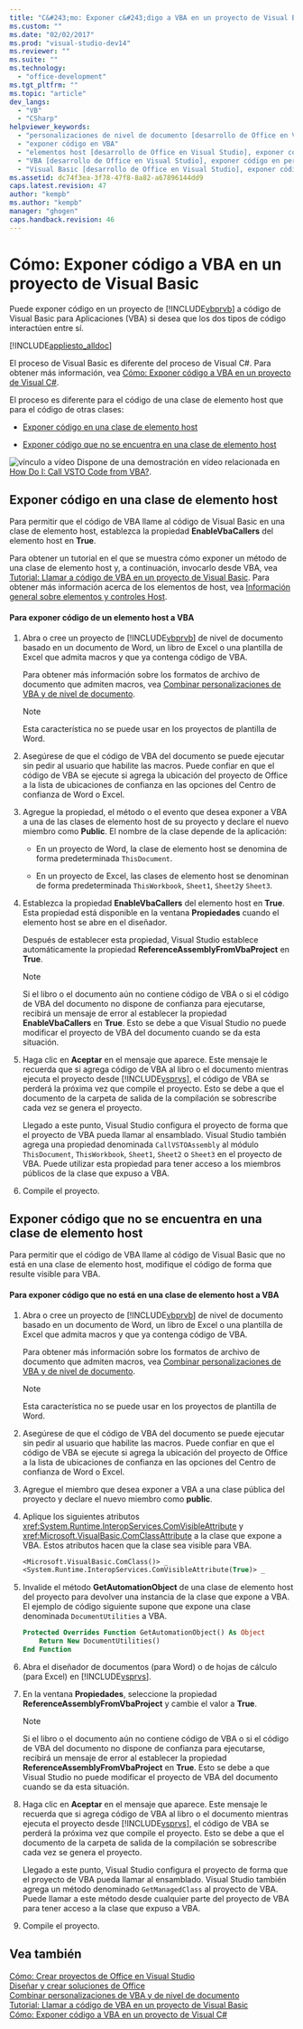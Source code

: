```yaml
---
title: "C&#243;mo: Exponer c&#243;digo a VBA en un proyecto de Visual Basic | Microsoft Docs"
ms.custom: ""
ms.date: "02/02/2017"
ms.prod: "visual-studio-dev14"
ms.reviewer: ""
ms.suite: ""
ms.technology: 
  - "office-development"
ms.tgt_pltfrm: ""
ms.topic: "article"
dev_langs: 
  - "VB"
  - "CSharp"
helpviewer_keywords: 
  - "personalizaciones de nivel de documento [desarrollo de Office en Visual Studio], exponer código"
  - "exponer código en VBA"
  - "elementos host [desarrollo de Office en Visual Studio], exponer código en VBA"
  - "VBA [desarrollo de Office en Visual Studio], exponer código en personalizaciones en el nivel del documento"
  - "Visual Basic [desarrollo de Office en Visual Studio], exponer código en VBA"
ms.assetid: dc74f3ea-3f78-47f8-8a82-a67896144dd9
caps.latest.revision: 47
author: "kempb"
ms.author: "kempb"
manager: "ghogen"
caps.handback.revision: 46
---
```

# C&#243;mo: Exponer c&#243;digo a VBA en un proyecto de Visual Basic
  Puede exponer código en un proyecto de [!INCLUDE[vbprvb](../sharepoint/includes/vbprvb-md.md)] a código de Visual Basic para Aplicaciones \(VBA\) si desea que los dos tipos de código interactúen entre sí.  
  
 [!INCLUDE[appliesto_alldoc](../vsto/includes/appliesto-alldoc-md.md)]  
  
 El proceso de Visual Basic es diferente del proceso de Visual C\#.  Para obtener más información, vea [Cómo: Exponer código a VBA en un proyecto de Visual C&#35;](../vsto/how-to-expose-code-to-vba-in-a-visual-csharp-project.md).  
  
 El proceso es diferente para el código de una clase de elemento host que para el código de otras clases:  
  
-   [Exponer código en una clase de elemento host](#HostItemCode)  
  
-   [Exponer código que no se encuentra en una clase de elemento host](#NonHostItem)  
  
 ![vínculo a vídeo](../vsto/media/playvideo.png "vínculo a vídeo") Dispone de una demostración en vídeo relacionada en [How Do I: Call VSTO Code from VBA?](http://go.microsoft.com/fwlink/?LinkId=136757).  
  
##  <a name="HostItemCode"></a> Exponer código en una clase de elemento host  
 Para permitir que el código de VBA llame al código de Visual Basic en una clase de elemento host, establezca la propiedad **EnableVbaCallers** del elemento host en **True**.  
  
 Para obtener un tutorial en el que se muestra cómo exponer un método de una clase de elemento host y, a continuación, invocarlo desde VBA, vea [Tutorial: Llamar a código de VBA en un proyecto de Visual Basic](../vsto/walkthrough-calling-code-from-vba-in-a-visual-basic-project.md).  Para obtener más información acerca de los elementos de host, vea [Información general sobre elementos y controles Host](../vsto/host-items-and-host-controls-overview.md).  
  
#### Para exponer código de un elemento host a VBA  
  
1.  Abra o cree un proyecto de [!INCLUDE[vbprvb](../sharepoint/includes/vbprvb-md.md)] de nivel de documento basado en un documento de Word, un libro de Excel o una plantilla de Excel que admita macros y que ya contenga código de VBA.  
  
     Para obtener más información sobre los formatos de archivo de documento que admiten macros, vea [Combinar personalizaciones de VBA y de nivel de documento](../vsto/combining-vba-and-document-level-customizations.md).  
  
    > [!NOTE]  
    >  Esta característica no se puede usar en los proyectos de plantilla de Word.  
  
2.  Asegúrese de que el código de VBA del documento se puede ejecutar sin pedir al usuario que habilite las macros.  Puede confiar en que el código de VBA se ejecute si agrega la ubicación del proyecto de Office a la lista de ubicaciones de confianza en las opciones del Centro de confianza de Word o Excel.  
  
3.  Agregue la propiedad, el método o el evento que desea exponer a VBA a una de las clases de elemento host de su proyecto y declare el nuevo miembro como **Public**.  El nombre de la clase depende de la aplicación:  
  
    -   En un proyecto de Word, la clase de elemento host se denomina de forma predeterminada `ThisDocument`.  
  
    -   En un proyecto de Excel, las clases de elemento host se denominan de forma predeterminada `ThisWorkbook`, `Sheet1`, `Sheet2`y `Sheet3`.  
  
4.  Establezca la propiedad **EnableVbaCallers** del elemento host en **True**.  Esta propiedad está disponible en la ventana **Propiedades** cuando el elemento host se abre en el diseñador.  
  
     Después de establecer esta propiedad, Visual Studio establece automáticamente la propiedad **ReferenceAssemblyFromVbaProject** en **True**.  
  
    > [!NOTE]  
    >  Si el libro o el documento aún no contiene código de VBA o si el código de VBA del documento no dispone de confianza para ejecutarse, recibirá un mensaje de error al establecer la propiedad **EnableVbaCallers** en **True**.  Esto se debe a que Visual Studio no puede modificar el proyecto de VBA del documento cuando se da esta situación.  
  
5.  Haga clic en **Aceptar** en el mensaje que aparece.  Este mensaje le recuerda que si agrega código de VBA al libro o el documento mientras ejecuta el proyecto desde [!INCLUDE[vsprvs](../sharepoint/includes/vsprvs-md.md)], el código de VBA se perderá la próxima vez que compile el proyecto.  Esto se debe a que el documento de la carpeta de salida de la compilación se sobrescribe cada vez se genera el proyecto.  
  
     Llegado a este punto, Visual Studio configura el proyecto de forma que el proyecto de VBA pueda llamar al ensamblado.  Visual Studio también agrega una propiedad denominada `CallVSTOAssembly` al módulo `ThisDocument`, `ThisWorkbook`, `Sheet1`, `Sheet2` o `Sheet3` en el proyecto de VBA.  Puede utilizar esta propiedad para tener acceso a los miembros públicos de la clase que expuso a VBA.  
  
6.  Compile el proyecto.  
  
##  <a name="NonHostItem"></a> Exponer código que no se encuentra en una clase de elemento host  
 Para permitir que el código de VBA llame al código de Visual Basic que no está en una clase de elemento host, modifique el código de forma que resulte visible para VBA.  
  
#### Para exponer código que no está en una clase de elemento host a VBA  
  
1.  Abra o cree un proyecto de [!INCLUDE[vbprvb](../sharepoint/includes/vbprvb-md.md)] de nivel de documento basado en un documento de Word, un libro de Excel o una plantilla de Excel que admita macros y que ya contenga código de VBA.  
  
     Para obtener más información sobre los formatos de archivo de documento que admiten macros, vea [Combinar personalizaciones de VBA y de nivel de documento](../vsto/combining-vba-and-document-level-customizations.md).  
  
    > [!NOTE]  
    >  Esta característica no se puede usar en los proyectos de plantilla de Word.  
  
2.  Asegúrese de que el código de VBA del documento se puede ejecutar sin pedir al usuario que habilite las macros.  Puede confiar en que el código de VBA se ejecute si agrega la ubicación del proyecto de Office a la lista de ubicaciones de confianza en las opciones del Centro de confianza de Word o Excel.  
  
3.  Agregue el miembro que desea exponer a VBA a una clase pública del proyecto y declare el nuevo miembro como **public**.  
  
4.  Aplique los siguientes atributos <xref:System.Runtime.InteropServices.ComVisibleAttribute> y <xref:Microsoft.VisualBasic.ComClassAttribute> a la clase que expone a VBA.  Estos atributos hacen que la clase sea visible para VBA.  
  
    ```vb  
    <Microsoft.VisualBasic.ComClass()> _  
    <System.Runtime.InteropServices.ComVisibleAttribute(True)> _  
    ```  
  
5.  Invalide el método **GetAutomationObject** de una clase de elemento host del proyecto para devolver una instancia de la clase que expone a VBA.  El ejemplo de código siguiente supone que expone una clase denominada `DocumentUtilities` a VBA.  
  
    ```vb  
    Protected Overrides Function GetAutomationObject() As Object  
        Return New DocumentUtilities()  
    End Function  
    ```  
  
6.  Abra el diseñador de documentos \(para Word\) o de hojas de cálculo \(para Excel\) en [!INCLUDE[vsprvs](../sharepoint/includes/vsprvs-md.md)].  
  
7.  En la ventana **Propiedades**, seleccione la propiedad **ReferenceAssemblyFromVbaProject** y cambie el valor a **True**.  
  
    > [!NOTE]  
    >  Si el libro o el documento aún no contiene código de VBA o si el código de VBA del documento no dispone de confianza para ejecutarse, recibirá un mensaje de error al establecer la propiedad **ReferenceAssemblyFromVbaProject** en **True**.  Esto se debe a que Visual Studio no puede modificar el proyecto de VBA del documento cuando se da esta situación.  
  
8.  Haga clic en **Aceptar** en el mensaje que aparece.  Este mensaje le recuerda que si agrega código de VBA al libro o el documento mientras ejecuta el proyecto desde [!INCLUDE[vsprvs](../sharepoint/includes/vsprvs-md.md)], el código de VBA se perderá la próxima vez que compile el proyecto.  Esto se debe a que el documento de la carpeta de salida de la compilación se sobrescribe cada vez se genera el proyecto.  
  
     Llegado a este punto, Visual Studio configura el proyecto de forma que el proyecto de VBA pueda llamar al ensamblado.  Visual Studio también agrega un método denominado `GetManagedClass` al proyecto de VBA.  Puede llamar a este método desde cualquier parte del proyecto de VBA para tener acceso a la clase que expuso a VBA.  
  
9. Compile el proyecto.  
  
## Vea también  
 [Cómo: Crear proyectos de Office en Visual Studio](../vsto/how-to-create-office-projects-in-visual-studio.md)   
 [Diseñar y crear soluciones de Office](../vsto/designing-and-creating-office-solutions.md)   
 [Combinar personalizaciones de VBA y de nivel de documento](../vsto/combining-vba-and-document-level-customizations.md)   
 [Tutorial: Llamar a código de VBA en un proyecto de Visual Basic](../vsto/walkthrough-calling-code-from-vba-in-a-visual-basic-project.md)   
 [Cómo: Exponer código a VBA en un proyecto de Visual C&#35;](../vsto/how-to-expose-code-to-vba-in-a-visual-csharp-project.md)  
  
  
